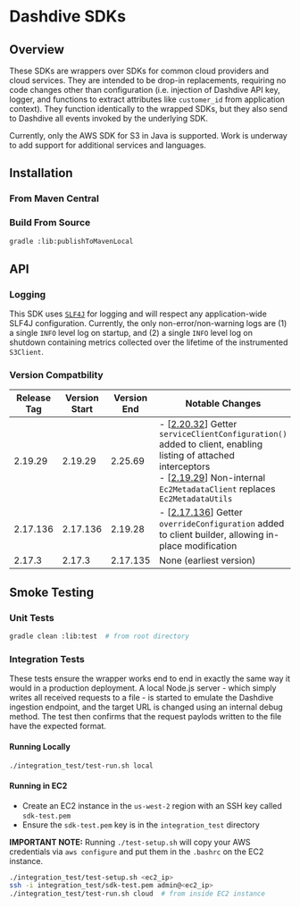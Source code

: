 # Dashdive SDKs

## Overview

These SDKs are wrappers over SDKs for common cloud providers and cloud services. They are intended to be drop-in replacements, requiring no code changes other than configuration (i.e. injection of Dashdive API key, logger, and functions to extract attributes like `customer_id` from application context). They function identically to the wrapped SDKs, but they also send to Dashdive all events invoked by the underlying SDK.

Currently, only the AWS SDK for S3 in Java is supported. Work is underway to add support for additional services and languages.

## Installation

### From Maven Central

### Build From Source

```bash
gradle :lib:publishToMavenLocal
```

## API

### Logging

This SDK uses [`SLF4J`](https://slf4j.org/) for logging and will respect any application-wide SLF4J configuration. Currently, the only non-error/non-warning logs are (1) a single `INFO` level log on startup, and (2) a single `INFO` level log on shutdown containing metrics collected over the lifetime of the instrumented `S3Client`.

### Version Compatbility

| Release Tag | Version Start | Version End | Notable Changes                                                                                                                                                                                                                                                                                                                                                             |
| ----------- | ------------- | ----------- | --------------------------------------------------------------------------------------------------------------------------------------------------------------------------------------------------------------------------------------------------------------------------------------------------------------------------------------------------------------------------- |
| 2.19.29     | 2.19.29       | 2.25.69     | - [[2.20.32](https://github.com/aws/aws-sdk-java-v2/blob/master/changelogs/2.20.x-CHANGELOG.md#22032-2023-03-24)] Getter `serviceClientConfiguration()` added to client, enabling listing of attached interceptors<br> - [[2.19.29](https://github.com/aws/aws-sdk-java-v2/issues/61#issuecomment-1416230962)] Non-internal `Ec2MetadataClient` replaces `Ec2MetadataUtils` |
| 2.17.136    | 2.17.136      | 2.19.28     | - [[2.17.136](https://github.com/aws/aws-sdk-java-v2/blob/master/changelogs/2.17.x-CHANGELOG.md#aws-sdk-for-java-v2-104)] Getter `overrideConfiguration` added to client builder, allowing in-place modification                                                                                                                                                            |
| 2.17.3      | 2.17.3        | 2.17.135    | None (earliest version)                                                                                                                                                                                                                                                                                                                                                     |

## Smoke Testing

### Unit Tests

```bash
gradle clean :lib:test  # from root directory
```

### Integration Tests

These tests ensure the wrapper works end to end in exactly the same way it would in a production deployment. A local Node.js server - which simply writes all received requests to a file - is started to emulate the Dashdive ingestion endpoint, and the target URL is changed using an internal debug method. The test then confirms that the request paylods written to the file have the expected format.

#### Running Locally

```bash
./integration_test/test-run.sh local
```

#### Running in EC2

- Create an EC2 instance in the `us-west-2` region with an SSH key called `sdk-test.pem`
- Ensure the `sdk-test.pem` key is in the `integration_test` directory

**IMPORTANT NOTE:** Running `./test-setup.sh` will copy your AWS credentials via `aws configure` and put them in the `.bashrc` on the EC2 instance.

```bash
./integration_test/test-setup.sh <ec2_ip>
ssh -i integration_test/sdk-test.pem admin@<ec2_ip>
./integration_test/test-run.sh cloud  # from inside EC2 instance
```
